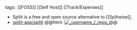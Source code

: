 tags:: [[FOSS]] [[Self Host]] [[Track/Expenses]]

- Spliit is a free and open source alternative to [[Splitwise]].
- [spliit-app/spliit](https://github.com/spliit-app/spliit)
  @@html: <a href="https://github.com/_username_/_repo_/"><img src="https://github-readme-stats-astronomer.vercel.app/api/pin/?username=_username_&repo=_repo_&theme=tokyonight" alt="_username_/_repo_"/></a>@@